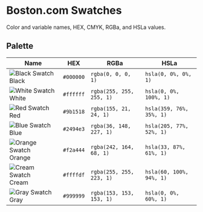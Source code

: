# Boston.com Swatches

Color and variable names, HEX, CMYK, RGBa, and HSLa values.


## Palette

| Name                                                                      | HEX       | RGBa                     | HSLa                     |
| ------------------------------------------------------------------------- | --------- | ------------------------ | ------------------------ |
| ![Black Swatch](https://www.beautycolorcode.com/000000-15x15.png) Black   | `#000000` | `rgba(0, 0, 0, 1)`       | `hsla(0, 0%, 0%, 1)`     |
| ![White Swatch](https://www.beautycolorcode.com/000000-15x15.png) White   | `#ffffff` | `rgba(255, 255, 255, 1)` | `hsla(0, 0%, 100%, 1)`   |
| ![Red Swatch](https://www.beautycolorcode.com/000000-15x15.png) Red       | `#9b1518` | `rgba(155, 21, 24, 1)`   | `hsla(359, 76%, 35%, 1)` |
| ![Blue Swatch](https://www.beautycolorcode.com/000000-15x15.png) Blue     | `#2494e3` | `rgba(36, 148, 227, 1)`  | `hsla(205, 77%, 52%, 1)` |
| ![Orange Swatch](https://www.beautycolorcode.com/000000-15x15.png) Orange | `#f2a444` | `rgba(242, 164, 68, 1)`  | `hsla(33, 87%, 61%, 1)`  |
| ![Cream Swatch](https://www.beautycolorcode.com/000000-15x15.png) Cream   | `#ffffdf` | `rgba(255, 255, 223, 1)` | `hsla(60, 100%, 94%, 1)` |
| ![Gray Swatch](https://www.beautycolorcode.com/000000-15x15.png) Gray     | `#999999` | `rgba(153, 153, 153, 1)` | `hsla(0, 0%, 60%, 1)`    |
